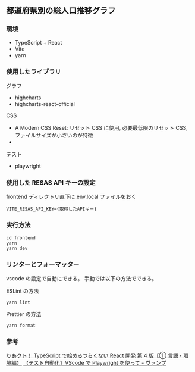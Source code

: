 ## 都道府県別の総人口推移グラフ

### 環境

- TypeScript + React
- Vite
- yarn

### 使用したライブラリ

グラフ

- highcharts
- highcharts-react-official

CSS

- A Modern CSS Reset: リセット CSS に使用, 必要最低限のリセット CSS, ファイルサイズが小さいのが特徴
-

テスト

- playwright

### 使用した RESAS API キーの設定

frontend ディレクトリ直下に.env.local ファイルをおく

```
VITE_RESAS_API_KEY={取得したAPIキー}
```

### 実行方法

```
cd frontend
yarn
yarn dev
```

### リンターとフォーマッター

vscode の設定で自動にできる。
手動では以下の方法でできる。

ESLint の方法

```
yarn lint
```

Prettier の方法

```
yarn format
```

### 参考

[りあクト！ TypeScript で始めるつらくない React 開発 第 4 版【① 言語・環境編】](https://booth.pm/ja/items/2368045)
[【テスト自動化】VScode で Playwright を使って - ヴァンプ](https://www.vamp.jp/archives/834)
